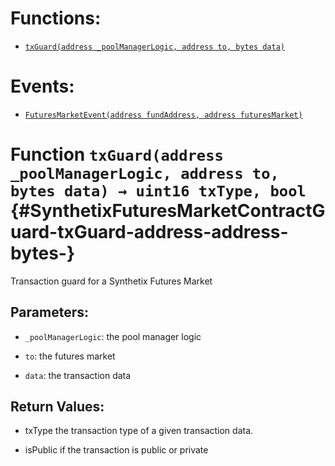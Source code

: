 

# Functions:
- [`txGuard(address _poolManagerLogic, address to, bytes data)`](#SynthetixFuturesMarketContractGuard-txGuard-address-address-bytes-)

# Events:
- [`FuturesMarketEvent(address fundAddress, address futuresMarket)`](#SynthetixFuturesMarketContractGuard-FuturesMarketEvent-address-address-)


# Function `txGuard(address _poolManagerLogic, address to, bytes data) → uint16 txType, bool` {#SynthetixFuturesMarketContractGuard-txGuard-address-address-bytes-}
Transaction guard for a Synthetix Futures Market


## Parameters:
- `_poolManagerLogic`: the pool manager logic

- `to`: the futures market

- `data`: the transaction data


## Return Values:
- txType the transaction type of a given transaction data.

- isPublic if the transaction is public or private


